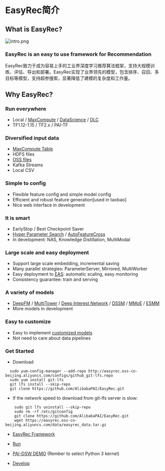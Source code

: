 # EasyRec简介

## What is&#160;EasyRec?

![intro.png](docs/images/intro.png)

### EasyRec is an easy to use framework for Recommendation

EasyRec致力于成为容易上手的工业界深度学习推荐算法框架，支持大规模训练、评估、导出和部署。EasyRec实现了业界领先的模型，包含排序、召回、多目标等模型，支持超参搜索，显著降低了建模的复杂度和工作量。

## Why EasyRec?

### Run everywhere

-  Local / [MaxCompute](https://help.aliyun.com/product/27797.html) / [DataScience](https://help.aliyun.com/document_detail/170836.html) / [DLC](https://www.alibabacloud.com/help/zh/doc-detail/165137.htm?spm=a2c63.p38356.b99.79.4c0734a4bVav8D)
- TF1.12-1.15 / TF2.x / PAI-TF

### Diversified input data

- [MaxCompute Table](https://help.aliyun.com/document_detail/27819.html?spm=a2c4g.11186623.6.554.91d517bazK7nTF)
- HDFS files
- [OSS files](https://help.aliyun.com/product/31815.html?spm=5176.7933691.1309819.8.5bb52a66ZQOobj)
- Kafka Streams
- Local CSV

### Simple to config

- Flexible feature config and simple model config
- Efficient and robust feature generation\[used in taobao\]
- Nice web interface in development

### It is smart

- EarlyStop / Best Checkpoint Saver
- [Hyper Parameter Search](docs/source/automl/hpo_pai.md) / [AutoFeatureCross](docs/source/automl/auto_cross_emr.md)
- In development: NAS, Knowledge Distillation, MultiModal

### Large scale and easy deployment

- Support large scale embedding, incremental saving
- Many parallel strategies: ParameterServer, Mirrored, MultiWorker
- Easy deployment to [EAS](https://help.aliyun.com/document_detail/113696.html?spm=a2c4g.11174283.6.745.344d1987M3j15E): automatic scaling, easy monitoring
- Consistency guarantee: train and serving

### A variety of models

- [DeepFM](docs/source/models/deepfm.md) / [MultiTower](docs/source/models/multi_tower.md) / [Deep Interest Network](docs/source/models/din.md) / [DSSM](docs/source/models/dssm.md) / [MMoE](docs/source/models/mmoe.md) / [ESMM](docs/source/models/esmm.md)
- More models in development

### Easy to customize

- Easy to implement [customized models](docs/source/models/user_define.md)
- Not need to care about data pipelines

### Get Started

- Download
```
  sudo yum-config-manager --add-repo http://easyrec.oss-cn-beijing.aliyuncs.com/configs/github_git-lfs.repo
  sudo yum install git-lfs
  git lfs install --skip-repo
  git clone https://github.com/AlibabaPAI/EasyRec.git
```

- If the network speed to download from git-lfs server is slow:
```
    sudo git lfs uninstall --skip-repo
    sudo rm -rf /etc/gitconfig
    git clone https://github.com/AlibabaPAI/EasyRec.git
    wget https://easyrec.oss-cn-beijing.aliyuncs.com/data/easyrec_data.tar.gz
```

- [EasyRec Framework](https://easyrec.oss-cn-beijing.aliyuncs.com/docs/EasyRec.pptx)

- [Run](docs/source/quick_start/local_tutorial.md)

- [PAI-DSW DEMO](https://dsw-dev.data.aliyun.com/#/?fileUrl=http://easyrec.oss-cn-beijing.aliyuncs.com/dsw/easy_rec_demo.ipynb&fileName=EasyRec_DeepFM.ipynb)
(Rember to select Python 3 kernel)

- [Develop](docs/source/develop.md)

